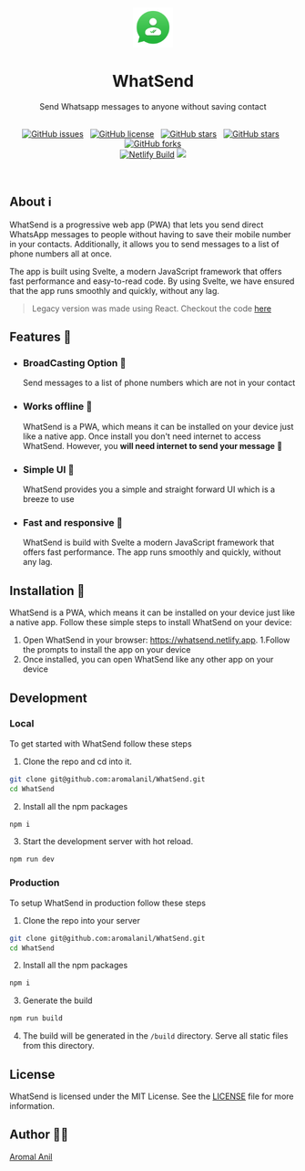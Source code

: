 <div align="center">
<img width="70" src="static/assets/favicon/icon-192x192.png" alt="logo"/>
<h1>WhatSend</h1>
<p>Send Whatsapp messages to anyone without saving contact<p/><br/>
<a href="https://github.com/aromalanil/WhatSend/issues"><img alt="GitHub issues" src="https://img.shields.io/github/issues/aromalanil/WhatSend?style=for-the-badge"></a>&nbsp;&nbsp;
<a href="https://github.com/aromalanil/WhatSend/blob/master/LICENSE"><img alt="GitHub license" src="https://img.shields.io/github/license/aromalanil/WhatSend?style=for-the-badge"></a>&nbsp;&nbsp;
<a href="https://github.com/aromalanil/WhatSend/stargazers"><img alt="GitHub stars" src="https://img.shields.io/github/stars/aromalanil/WhatSend?style=for-the-badge"></a>&nbsp;&nbsp;
<a href="https://github.com/aromalanil/WhatSend"><img alt="GitHub stars" src="https://img.shields.io/github/repo-size/aromalanil/whatsend?style=for-the-badge"></a>&nbsp;&nbsp;
<a href="https://github.com/aromalanil/WhatSend/network"><img alt="GitHub forks" src="https://img.shields.io/github/forks/aromalanil/WhatSend?style=for-the-badge"></a><br/>
<a href="https://app.netlify.com/sites/whatsend/deploys"><img alt="Netlify Build" src="https://api.netlify.com/api/v1/badges/ceadcba9-7d25-4abf-908b-d188a5801d5d/deploy-status"></a>

<img src="https://whatsend.netlify.app/assets/images/demo.png" />
</div>

<br/>

## About ℹ

WhatSend is a progressive web app (PWA) that lets you send direct WhatsApp messages to people without having to save their mobile number in your contacts. Additionally, it allows you to send messages to a list of phone numbers all at once.

The app is built using Svelte, a modern JavaScript framework that offers fast performance and easy-to-read code. By using Svelte, we have ensured that the app runs smoothly and quickly, without any lag.

> Legacy version was made using React. Checkout the code [here](https://github.com/aromalanil/WhatSend/tree/v2-legacy-react)

## Features 🎈

- ### BroadCasting Option 📢
  Send messages to a list of phone numbers which are not in your contact
- ### Works offline 🚫
  WhatSend is a PWA, which means it can be installed on your device just like a native app. Once install you don't need internet to access WhatSend. However, you **will need internet to send your message** 🙈
- ### Simple UI 📱
  WhatSend provides you a simple and straight forward UI which is a breeze to use
- ### Fast and responsive 🚀
  WhatSend is build with Svelte a modern JavaScript framework that offers fast performance. The app runs smoothly and quickly, without any lag.

## Installation 🔧

WhatSend is a PWA, which means it can be installed on your device just like a native app. Follow these simple steps to install WhatSend on your device:

1. Open WhatSend in your browser: https://whatsend.netlify.app.
1.Follow the prompts to install the app on your device
1. Once installed, you can open WhatSend like any other app on your device

## Development

### Local

To get started with WhatSend follow these steps

1. Clone the repo and cd into it.

```bash
git clone git@github.com:aromalanil/WhatSend.git
cd WhatSend
```

2. Install all the npm packages

```bash
npm i
```

3. Start the development server with hot reload.

```bash
npm run dev
```

### Production

To setup WhatSend in production follow these steps

1. Clone the repo into your server

```bash
git clone git@github.com:aromalanil/WhatSend.git
cd WhatSend
```

2. Install all the npm packages

```bash
npm i
```

3. Generate the build

```bash
npm run build
```

4. The build will be generated in the `/build` directory. Serve all static files from this directory.

## License

WhatSend is licensed under the MIT License. See the [LICENSE](LICENSE) file for more information.

## Author ✍🏻

[Aromal Anil](https://aromalanil.in)
